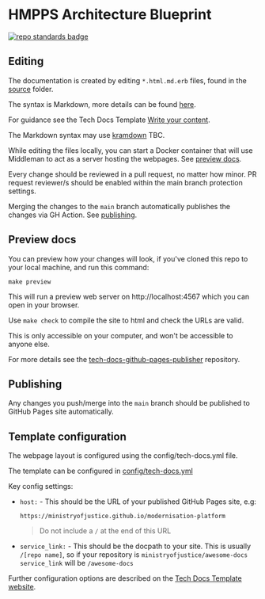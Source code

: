 # HMPPS Architecture Blueprint

[![repo standards badge](https://img.shields.io/badge/dynamic/json?color=blue&style=for-the-badge&logo=github&label=MoJ%20Compliant&query=%24.result&url=https%3A%2F%2Foperations-engineering-reports.cloud-platform.service.justice.gov.uk%2Fapi%2Fv1%2Fcompliant_public_repositories%2Fhmpps-architecture-blueprint)](https://operations-engineering-reports.cloud-platform.service.justice.gov.uk/public-github-repositories.html#hmpps-architecture-blueprint "Link to report")

## Editing

The documentation is created by editing `*.html.md.erb` files, found in the [source](source) folder.

The syntax is Markdown, more details can be found [here](https://daringfireball.net/projects/markdown/).

For guidance see the Tech Docs Template [Write your content](https://github.com/alphagov/tdt-documentation/).

The Markdown syntax may use [kramdown](https://kramdown.gettalong.org/syntax.html) TBC.

While editing the files locally, you can start a Docker container that will use Middleman to act as a server hosting the webpages. See [preview docs](#preview-docs).

Every change should be reviewed in a pull request, no matter how minor. PR request reviewer/s should be enabled within the main branch protection settings.

Merging the changes to the `main` branch automatically publishes the changes via GH Action. See [publishing](#publishing).

## Preview docs

You can preview how your changes will look, if you've cloned this repo to your local machine, and run this command:

```
make preview
```

This will run a preview web server on http://localhost:4567 which you can open in your browser.

Use `make check` to compile the site to html and check the URLs are valid.

This is only accessible on your computer, and won't be accessible to anyone else.

For more details see the [tech-docs-github-pages-publisher](https://github.com/ministryofjustice/tech-docs-github-pages-publisher) repository.

## Publishing

Any changes you push/merge into the `main` branch should be published to GitHub Pages site automatically.

## Template configuration

The webpage layout is configured using the config/tech-docs.yml file.

The template can be configured in [config/tech-docs.yml](config/tech-docs.yml)

Key config settings:

- `host:` - This should be the URL of your published GitHub Pages site, e.g:

  ```
  https://ministryofjustice.github.io/modernisation-platform
  ```

  > Do not include a `/` at the end of this URL

- `service_link:` - This should be the docpath to your site. This is usually
  `/[repo name]`, so if your repository is `ministryofjustice/awesome-docs`
  `service_link` will be `/awesome-docs`

Further configuration options are described on the [Tech Docs Template website](https://github.com/alphagov/tdt-documentation/).
